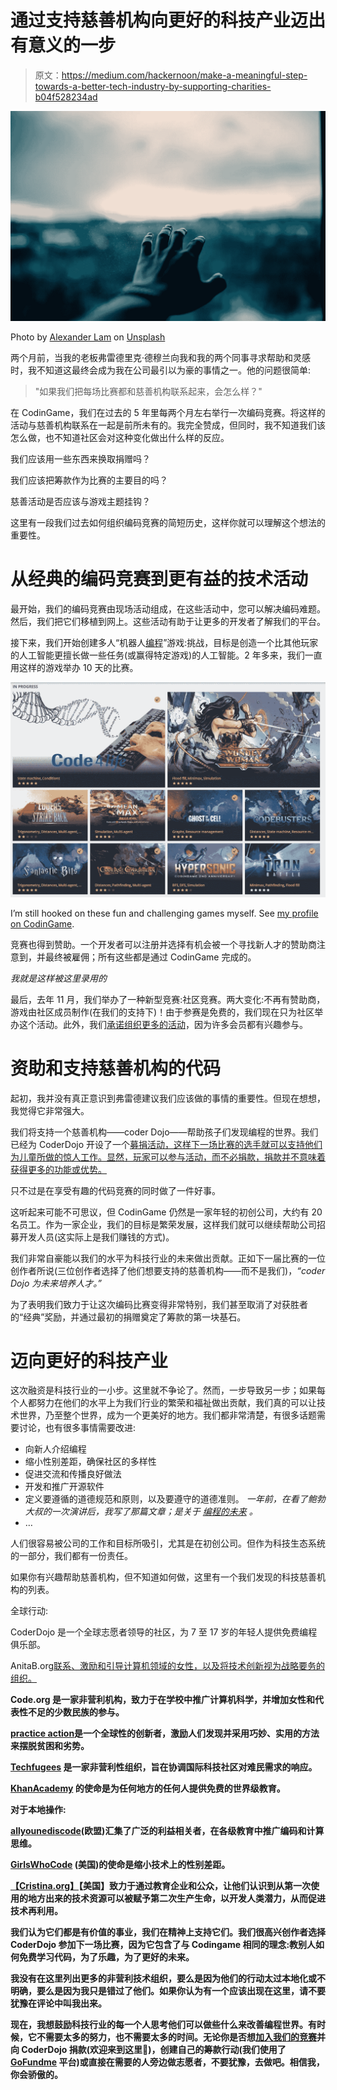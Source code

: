 # 通过支持慈善机构向更好的科技产业迈出有意义的一步

> 原文：<https://medium.com/hackernoon/make-a-meaningful-step-towards-a-better-tech-industry-by-supporting-charities-b04f528234ad>

![](img/d36671bedbf37c116d74683bb9dab3ac.png)

Photo by [Alexander Lam](https://unsplash.com/photos/q0qePDsp0Ic?utm_source=unsplash&utm_medium=referral&utm_content=creditCopyText) on [Unsplash](https://unsplash.com/?utm_source=unsplash&utm_medium=referral&utm_content=creditCopyText)

两个月前，当我的老板弗雷德里克·德穆兰向我和我的两个同事寻求帮助和灵感时，我不知道这最终会成为我在公司最引以为豪的事情之一。他的问题很简单:

> "如果我们把每场比赛都和慈善机构联系起来，会怎么样？"

在 CodinGame，我们在过去的 5 年里每两个月左右举行一次编码竞赛。将这样的活动与慈善机构联系在一起是前所未有的。我完全赞成，但同时，我不知道我们该怎么做，也不知道社区会对这种变化做出什么样的反应。

我们应该用一些东西来换取捐赠吗？

我们应该把筹款作为比赛的主要目的吗？

慈善活动是否应该与游戏主题挂钩？

这里有一段我们过去如何组织编码竞赛的简短历史，这样你就可以理解这个想法的重要性。

# 从经典的编码竞赛到更有益的技术活动

最开始，我们的编码竞赛由现场活动组成，在这些活动中，您可以解决编码难题。然后，我们把它们移植到网上。这些活动有助于让更多的开发者了解我们的平台。

接下来，我们开始创建多人“机器人[编程](https://hackernoon.com/tagged/programming)”游戏:挑战，目标是创造一个比其他玩家的人工智能更擅长做一些任务(或赢得特定游戏)的人工智能。2 年多来，我们一直用这样的游戏举办 10 天的比赛。

![](img/ab8574200e91152411a0739fc94cb184.png)

I’m still hooked on these fun and challenging games myself. See [my profile on CodinGame](https://www.codingame.com/profile/54ef16b306fb1ce337d82f7f39c441fc8366041).

竞赛也得到赞助。一个开发者可以注册并选择有机会被一个寻找新人才的赞助商注意到，并最终被雇佣；所有这些都是通过 CodinGame 完成的。

*我就是这样被这里录用的*

最后，去年 11 月，我们举办了一种新型竞赛:社区竞赛。两大变化:不再有赞助商，游戏由社区成员制作(在我们的支持下)！由于参赛是免费的，我们现在只为社区举办这个活动。此外，我们[承诺组织更多的活动](https://www.codingame.com/blog/a-dive-into-the-new-era-of-codingame-contests/)，因为许多会员都有兴趣参与。

# 资助和支持慈善机构的代码

起初，我并没有真正意识到弗雷德建议我们应该做的事情的重要性。但现在想想，我觉得它非常强大。

我们将支持一个慈善机构——coder Dojo——帮助孩子们发现编程的世界。我们已经为 CoderDojo 开设了一个[募捐活动，这样下一场比赛的选手就可以支持他们为儿童所做的惊人工作。显然，玩家可以参与活动，而不必捐款，捐款并不意味着获得更多的功能或优势。](https://www.gofundme.com/codingame-coderdojo)

只不过是在享受有趣的代码竞赛的同时做了一件好事。

这听起来可能不可思议，但 CodinGame 仍然是一家年轻的初创公司，大约有 20 名员工。作为一家企业，我们的目标是繁荣发展，这样我们就可以继续帮助公司招募开发人员(这实际上是我们赚钱的方式)。

我们非常自豪能以我们的水平为科技行业的未来做出贡献。正如下一届比赛的一位创作者所说(三位创作者选择了他们想要支持的慈善机构——而不是我们)，*“coder Dojo 为未来培养人才。”*

为了表明我们致力于让这次编码比赛变得非常特别，我们甚至取消了对获胜者的“经典”奖励，并通过最初的捐赠奠定了筹款的第一块基石。

# 迈向更好的科技产业

这次融资是科技行业的一小步。这里就不争论了。然而，一步导致另一步；如果每个人都努力在他们的水平上为我们行业的繁荣和福祉做出贡献，我们真的可以让技术世界，乃至整个世界，成为一个更美好的地方。我们都非常清楚，有很多话题需要讨论，也有很多事情需要改进:

*   向新人介绍编程
*   缩小性别差距，确保社区的多样性
*   促进交流和传播良好做法
*   开发和推广开源软件
*   定义要遵循的道德规范和原则，以及要遵守的道德准则。
    *一年前，在看了鲍勃大叔的一次演讲后，我写了那篇文章；是关于* [*编程的未来*](https://www.codingame.com/blog/agile-failed-peek-future-programming/) *。*
*   …

人们很容易被公司的工作和目标所吸引，尤其是在初创公司。但作为科技生态系统的一部分，我们都有一份责任。

如果你有兴趣帮助慈善机构，但不知道如何做，这里有一个我们发现的科技慈善机构的列表。

全球行动:

CoderDojo 是一个全球志愿者领导的社区，为 7 至 17 岁的年轻人提供免费编程俱乐部。

AnitaB.org[联系、激励和引导计算机领域的女性，以及将技术创新视为战略要务的组织。](https://anitab.org/)

[](https://code.org/)**Code.org 是一家非营利机构，致力于在学校中推广计算机科学，并增加女性和代表性不足的少数民族的参与。**

**[**practice action**](https://practicalaction.org/)是一个全球性的创新者，激励人们发现并采用巧妙、实用的方法来摆脱贫困和劣势。**

**[**Techfugees**](https://techfugees.com/#) 是一家非营利性组织，旨在协调国际科技社区对难民需求的响应。**

**[**KhanAcademy**](https://www.khanacademy.org/) 的使命是为任何地方的任何人提供免费的世界级教育。**

**对于本地操作:**

**[**allyounediscode**](http://www.allyouneediscode.eu/home)(欧盟)汇集了广泛的利益相关者，在各级教育中推广编码和计算思维。**

**[**GirlsWhoCode**](https://girlswhocode.com/) (美国)的使命是缩小技术上的性别差距。**

**[**【Cristina.org】**](https://cristina.org/)【美国】致力于通过教育企业和公众，让他们认识到从第一次使用的地方出来的技术资源可以被赋予第二次生产生命，以开发人类潜力，从而促进技术再利用。**

**我们认为它们都是有价值的事业，我们在精神上支持它们。我们很高兴创作者选择 CoderDojo 参加下一场比赛，因为它包含了与 Codingame 相同的理念:教别人如何免费学习代码，为了乐趣，为了更好的未来。**

**我没有在这里列出更多的非营利技术组织，要么是因为他们的行动太过本地化或不明确，要么是因为我只是错过了他们。如果你认为有一个应该出现在这里，请不要犹豫在评论中叫我出来。**

**现在，我想鼓励科技行业的每一个人思考他们可以做些什么来改善编程世界。有时候，它不需要太多的努力，也不需要太多的时间。无论你是否想[加入我们的竞赛](https://www.codingame.com/contests/botters-of-the-galaxy?utm_source=medium&utm_medium=article&utm_campaign=botg&utm_content=charity)并向 CoderDojo 捐款(欢迎来到这里🤗)，创建自己的筹款行动(我们使用了 [GoFundme](https://www.gofundme.com/) 平台)或直接在需要的人旁边做志愿者，不要犹豫，去做吧。相信我，你会骄傲的。**